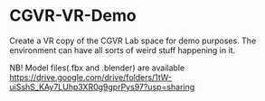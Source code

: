 # CGVR-VR-Demo
Create a VR copy of the CGVR Lab space for demo purposes. The environment can have all sorts of weird stuff happening in it.

NB! 
Model files(.fbx and .blender) are available
https://drive.google.com/drive/folders/1tW-uiSshS_KAy7LUhp3XR0g9gprPys97?usp=sharing
